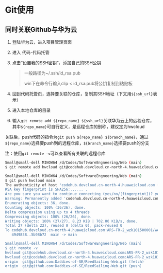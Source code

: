 # Git使用



## 同时关联Github与华为云

1. 登陆华为云，进入项目管理页面

2. 进入 代码-代码托管

3. 点击“设置我的SSH密钥”，添加自己的SSH公钥

   > 一般路径为~/.ssh/id_rsa.pub
   >
   > win下在命令行输入clip < id_rsa.pub将公钥复制到粘贴板

4. 回到代码托管页，选择要关联的仓库，复制其SSH地址（下文用`${ssh_url}`表示）

5. 进入本地仓库的目录

6. 输入`git remote add ${repo_name} ${ssh_url}`关联华为云上的远程仓库，其中`${repo_name}`可自行定义，是远程仓库的别称，建议定为hwcloud



关联后，push代码的指令为`git push ${repo_name} ${branch_name}`，通过`${repo_name}`选择要push到的远程仓库，`${branch_name}`选择要push的分支



注：使用`git remote -v`可以查看所有关联的远程仓库

```bash
Small@small-dell MINGW64 /d/Codes/SoftwareEngneering/Web (main)
$ git remote add hwcloud git@codehub.devcloud.cn-north-4.huaweicloud.com:ARS-FR-2_wzk101500001/web.git

Small@small-dell MINGW64 /d/Codes/SoftwareEngneering/Web (main)
$ git push hwcloud main
The authenticity of host 'codehub.devcloud.cn-north-4.huaweicloud.com (124.70.100.129)' can't be established.
RSA key fingerprint is SHA256:...... .
Are you sure you want to continue connecting (yes/no/[fingerprint])? yes
Warning: Permanently added 'codehub.devcloud.cn-north-4.huaweicloud.com,124.70.100.129' (RSA) to the list of known hosts.
Enumerating objects: 36, done.
Counting objects: 100% (36/36), done.
Delta compression using up to 4 threads
Compressing objects: 100% (26/26), done.
Writing objects: 100% (27/27), 8.23 KiB | 702.00 KiB/s, done.
Total 27 (delta 22), reused 0 (delta 0), pack-reused 0
To codehub.devcloud.cn-north-4.huaweicloud.com:ARS-FR-2_wzk101500001/web.git
   4949838..5b98b72  main -> main

Small@small-dell MINGW64 /d/Codes/SoftwareEngneering/Web (main)
$ git remote -v
hwcloud git@codehub.devcloud.cn-north-4.huaweicloud.com:ARS-FR-2_wzk101500001/web.git (fetch)
hwcloud git@codehub.devcloud.cn-north-4.huaweicloud.com:ARS-FR-2_wzk101500001/web.git (push)
origin  git@github.com:Daddies-of-SE/ReedSailing-Web.git (fetch)
origin  git@github.com:Daddies-of-SE/ReedSailing-Web.git (push)
```

